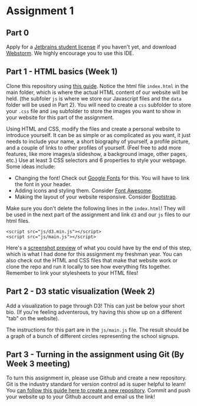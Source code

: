# Assignment 1

## Part 0
Apply for a [Jetbrains student license](https://www.jetbrains.com/student/) if you haven't yet, and download [Webstorm](https://www.jetbrains.com/webstorm/). We highly encourage you to use this IDE.

## Part 1 - HTML basics (Week 1) 
Clone this repository using [this guide](https://docs.github.com/en/repositories/creating-and-managing-repositories/cloning-a-repository). Notice the html file `index.html` in the main folder, which is where the actual HTML content of our website will be held. (the subfoler `js` is where we store our Javascript files and the `data` folder will be used in Part 2). You will need to create a `css` subfolder to store your `.css` file and `img` subfolder to store the images you want to show in your website for this part of the assignment.

Using HTML and CSS, modify the files and create a personal website to introduce yourself. It can be as simple or as complicated as you want, it just needs to include your name, a short biography of yourself, a profile picture, and a couple of links to other profiles of yourself. (Feel free to add more features, like more images/a slideshow, a background image, other pages, etc.) Use at least 3 CSS selectors and 6 properties to style your webpage. Some ideas include:
- Changing the font! Check out [Google Fonts](https://fonts.google.com/) for this. You will have to link the font in your header.
- Adding icons and styling them. Consider [Font Awesome](https://fontawesome.com/).
- Making the layout of your website responsive. Consider [Bootstrap](https://getbootstrap.com/).

Make sure you don't delete the following lines in the `index.html`! They will be used in the next part of the assignment and link `d3` and our `js` files to our html files.

```
<script src="js/d3.min.js"></script>
<script src="js/main.js"></script>
```

Here's a [screenshot preview](https://github.com/avcheng/dm-assignment1-part1/blob/main/img/Screen%20Shot%202020-10-24%20at%201.11.22%20PM.png) of what you could have by the end of this step, which is what I had done for this assignment my freshman year. You can also check out the HTML and CSS files that make that website work or clone the repo and run it locally to see how everything fits together. Remember to link your stylesheets to your HTML files!

## Part 2 - D3 static visualization (Week 2)
Add a visualization to page through D3! This can just be below your short bio. (If you're feeling adventerous, try having this show up on a different "tab" on the website). 

The instructions for this part are in the `js/main.js` file. The result should be a graph of a bunch of different circles representing the school signups.

## Part 3 - Turning in the assignment using Git (By Week 3 meeting)
To turn this assignment in, please use Github and create a new repository. Git is the industry standard for version control ad is super helpful to learn! You [can follow this guide here to create a new repository](https://guides.github.com/activities/hello-world/). Commit and push your website up to your Github account and email us the link!
